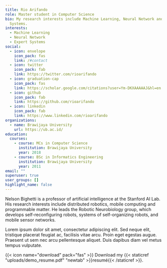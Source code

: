 ```yaml
---
title: Rio Arifando
role: Master student in Computer Science
bio: My research interests include Machine Learning, Neural Network and Expert
  Systems.
interests:
  - Machine Learning
  - Neural Network
  - Expert Systems
social:
  - icon: envelope
    icon_pack: fas
    link: /#contact
  - icon: twitter
    icon_pack: fab
    link: https://twitter.com/rioarifando
  - icon: graduation-cap
    icon_pack: fas
    link: https://scholar.google.com/citations?user=Ym-DKXAAAAAJ&hl=en
  - icon: github
    icon_pack: fab
    link: https://github.com/rioarifando
  - icon: linkedin
    icon_pack: fab
    link: https://www.linkedin.com/rioarifando
organizations:
  - name: Brawijaya University
    url: https://ub.ac.id/
education:
  courses:
    - course: MCs in Computer Science
      institution: Brawijaya University
      year: 2018
    - course: BSc in Informatics Engineering
      institution: Brawijaya University
      year: 2011
email: ""
superuser: true
user_groups: []
highlight_name: false
---
```


Nelson Bighetti is a professor of artificial intelligence at the Stanford AI Lab. His research interests include distributed robotics, mobile computing and programmable matter. He leads the Robotic Neurobiology group, which develops self-reconfiguring robots, systems of self-organizing robots, and mobile sensor networks.

Lorem ipsum dolor sit amet, consectetur adipiscing elit. Sed neque elit, tristique placerat feugiat ac, facilisis vitae arcu. Proin eget egestas augue. Praesent ut sem nec arcu pellentesque aliquet. Duis dapibus diam vel metus tempus vulputate.

{{< icon name="download" pack="fas" >}} Download my {{< staticref "uploads/demo_resume.pdf" "newtab" >}}resumé{{< /staticref >}}.

